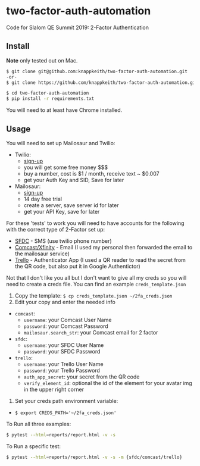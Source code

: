 # two-factor-auth-automation
Code for Slalom QE Summit 2019: 2-Factor Authentication


## Install

**Note** only tested out on Mac.

```bash
$ git clone git@github.com:knappkeith/two-factor-auth-automation.git
-or-
$ git clone https://github.com/knappkeith/two-factor-auth-automation.git

$ cd two-factor-auth-automation
$ pip install -r requirements.txt
```

You will need to at least have Chrome installed.

## Usage

You will need to set up Mailosaur and Twilio:

* Twilio:
  * [sign-up](https://www.twilio.com/try-twilio)
  * you will get some free money $$$
  * buy a number, cost is $1 / month, receive text ~ $0.007
  * get your Auth Key and SID, Save for later
* Mailosaur:
  * [sign-up](https://mailosaur.com/app/free-trial/)
  * 14 day free trial
  * create a server, save server id for later
  * get your API Key, save for later

For these 'tests' to work you will need to have accounts for the following with the correct type of 2-Factor set up:

* [SFDC](https://www.salesforce.com/form/signup/freetrial-elf-v2/) - SMS (use twilio phone number)
* [Comcast/Xfinity](https://idm.xfinity.com/myaccount/create-uid?execution=e1s1) - Email (I used my personal then forwarded the email to the mailosaur service)
* [Trello](https://trello.com/signup) - Authenticator App (I used a QR reader to read the secret from the QR code, but also put it in Google Authentictor)

Not that I don't like you all but I don't want to give all my creds so you will need to create a creds file.  You can find an example `creds_template.json`

1. Copy the template: `$ cp creds_template.json ~/2fa_creds.json`
1. Edit your copy and enter the needed info
  * `comcast`:
    * `username`: your Comcast User Name
    * `password`: your Comcast Password
    * `mailosaur.search_str`: your Comcast email for 2 factor
  * `sfdc`:
    * `username`: your SFDC User Name
    * `password`: your SFDC Password
  * `trello`:
    * `username`: your Trello User Name
    * `password`: your Trello Password
    * `auth_app_secret`: your secret from the QR code
    * `verify_element_id`: optional the id of the element for your avatar img in the upper right corner
1. Set your creds path environment variable:
  * `$ export CREDS_PATH='~/2fa_creds.json'`

To Run all three examples:

```bash
$ pytest --html=reports/report.html -v -s
```

To Run a specific test:

```bash
$ pytest --html=reports/report.html -v -s -m {sfdc/comcast/trello}
```
